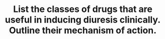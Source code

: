 ---
title: "List the classes of drugs that are useful in inducing diuresis clinically. Outline their mechanism of action."
entityType: SAQ
exam: PEX
college: ANZCA
year: 2008
sitting: A
question: 2
passRate: 38
EC_expectedDomains:
- "For just over 70% of the marks available it was expected that candidates would list the classes - osmotic, carbonic anhydrase inhibition, loop, thiazide, aldosterone antagonism, and potassium sparing, then outline the mechanism of action."
EC_extraCredit:
- "The remaining marks were approximately evenly split between other drug classes exhibiting significant diuretic action and their mechanisms, and overall understanding demonstrated of the interplay of renal physiology, diuretic pharmacology, and clinical effect."
- "Answers demonstrating an understanding of both the channel/enzyme/receptor site and the local, and more distal, tubular consequences of that action scored very well."
EC_errorsCommon:
- "This question integrated the General Instructional Objective and aspects of all the Required Abilities laid out in the Primary Syllabus section on diuretics."
- "Highly detailed explanations of mechanism of action were not required"
- "Many candidates described only the site of action and stated this 'reduced sodium reabsorption'."
- "Cellular level mechanism of action was most commonly misunderstood for carbonic anhydrase inhibition w here, amongst other problems, the majority of candidates failed to mention the decreased bicarbonate removal from the filtrate and resulting metabolic acidosis."
- "Very few candidates mentioned, or showed understanding of, the relative potencies, the common conditions diuretics are used to treat, nor related diuretic action to the pathophysiology of those conditions."
- "The question asked about diuretics that were 'useful....clinically.'"
---